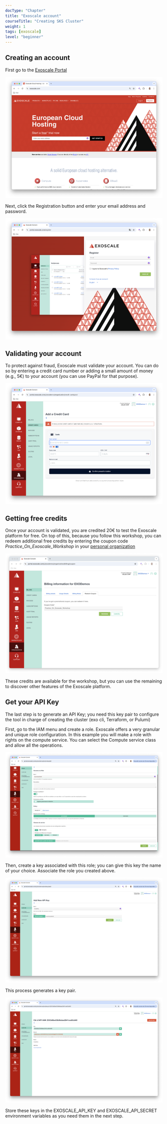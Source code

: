 ```yaml
---
docType: "Chapter"
title: "Exoscale account"
courseTitle: "Creating SKS Cluster"
weight: 1
tags: [exoscale]
level: "beginner"
---
```


## Creating an account

First go to the [Exoscale Portal](https://exoscale.com)

![portal](portal.png)

Next, click the Registration button and enter your email address and password.

![register](register.png)

## Validating your account

To protect against fraud, Exoscale must validate your account. You can do so by entering a credit card number or adding a small amount of money (e.g., 5€) to your account (you can use PayPal for that purpose).

![credit-card](credit-card.png)

## Getting free credits

Once your account is validated, you are credited 20€ to test the Exoscale platform for free. On top of this, because you follow this workshop, you can redeem additional free credits by entering the coupon code
*Practice_On_Exoscale_Workshop* in your [personal organization](https://portal.exoscale.com/organization/billing/coupon)

![coupon](coupon.png)

These credits are available for the workshop, but you can use the remaining to discover other features of the Exoscale platform.

## Get your API Key

The last step is to generate an API Key; you need this key pair to configure the tool in charge of creating the cluster (exo cli, Terraform, or Pulumi)

First, go to the IAM menu and create a role. Exoscale offers a very granular and unique role configuration. In this example you will make a role with rights on the compute service. You can select the Compute service class and allow all the operations.

![role](role.png)

Then, create a key associated with this role; you can give this key the name of your choice. Associate the role you created above.

![apikey](apikey.png)

This process generates a key pair.

![dummy-keypair](dummy-keypair.png)

Store these keys in the EXOSCALE_API_KEY and EXOSCALE_API_SECRET environment variables as you need them in the next step.